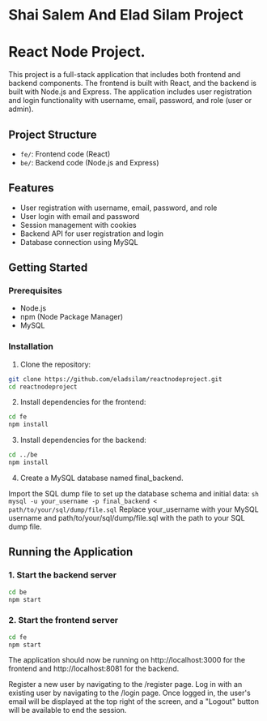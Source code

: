 # Shai Salem And Elad Silam Project
# React Node Project.

This project is a full-stack application that includes both frontend and backend components. The frontend is built with React, and the backend is built with Node.js and Express. The application includes user registration and login functionality with username, email, password, and role (user or admin).

## Project Structure

- `fe/`: Frontend code (React)
- `be/`: Backend code (Node.js and Express)

## Features

- User registration with username, email, password, and role
- User login with email and password
- Session management with cookies
- Backend API for user registration and login
- Database connection using MySQL

## Getting Started

### Prerequisites

- Node.js
- npm (Node Package Manager)
- MySQL

### Installation

1. Clone the repository:

```sh
git clone https://github.com/eladsilam/reactnodeproject.git
cd reactnodeproject
```
2. Install dependencies for the frontend:
```sh
cd fe
npm install
```

3. Install dependencies for the backend:
 ```sh
cd ../be
npm install
```

4. Create a MySQL database named final_backend.

Import the SQL dump file to set up the database schema and initial data:
```sh mysql -u your_username -p final_backend < path/to/your/sql/dump/file.sql```
Replace your_username with your MySQL username and path/to/your/sql/dump/file.sql with the path to your SQL dump file.


## Running the Application
### 1. Start the backend server
```sh
cd be
npm start
```

### 2. Start the frontend server
```sh
cd fe
npm start
```

The application should now be running on http://localhost:3000 for the frontend and http://localhost:8081 for the backend.

Register a new user by navigating to the /register page.
Log in with an existing user by navigating to the /login page.
Once logged in, the user's email will be displayed at the top right of the screen, and a "Logout" button will be available to end the session.
